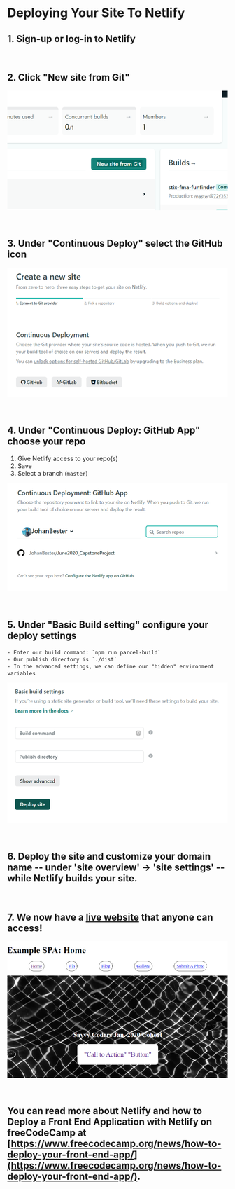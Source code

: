 # Deploying Your Site To Netlify

## 1. Sign-up or log-in to Netlify

<br>

## 2. Click "New site from Git"

![Select "New Site from Git"](img/Netlify_NewSiteFromGit.png)

<br>

## 3. Under "Continuous Deploy" select the GitHub icon

![Select the GitHub icon](img/Netlify_CreateNewSite_ContinuousDeploy1.png)

<br>

## 4. Under "Continuous Deploy: GitHub App" choose your repo

1.  Give Netlify access to your repo(s)
2.  Save
3.  Select a branch (`master`)

![Choose your GitHub repo](img/Netlify_CreateNewSite_ContinuousDeploy2.png)

<br>

## 5. Under "Basic Build setting" configure your deploy settings

    - Enter our build command: `npm run parcel-build`
    - Our publish directory is `./dist`
    - In the advanced settings, we can define our "hidden" environment variables

![Configure your deploy settings](img/Netlify_CreateNewSite_BasicBuildSettings.png)

<br>

## 6. Deploy the site and customize your domain name -- under 'site overview' -> 'site settings' -- while Netlify builds your site.

<br>

## 7. We now have a [live website](https://savvycoders-spa-example.netlify.com/) that anyone can access!

![Savvy Coders Example SAP website](img/SavvyCodersExampleSPA.png)

<br>

## You can read more about Netlify and how to Deploy a Front End Application with Netlify on freeCodeCamp at [https://www.freecodecamp.org/news/how-to-deploy-your-front-end-app/](https://www.freecodecamp.org/news/how-to-deploy-your-front-end-app/).
